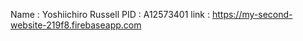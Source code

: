Name : Yoshiichiro Russell
PID  : A12573401
link : https://my-second-website-219f8.firebaseapp.com


